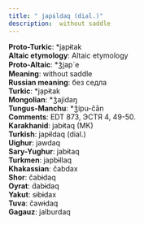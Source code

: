 ```yaml
---
title: " japɨldaq (dial.)"
description:  without saddle
---
```


<strong>Proto-Turkic</strong>:  *jạpɨtak<br>
<strong>Altaic etymology</strong>:  Altaic etymology<br>
<strong> Proto-Altaic</strong>:  *ǯi̯ap`e<br>
<strong>Meaning</strong>:  without saddle<br>
<strong>Russian meaning</strong>:  без седла<br>
<strong>Turkic</strong>:  *jạpɨtak<br>
<strong>Mongolian</strong>:  *ǯajidaŋ<br>
<strong>Tungus-Manchu</strong>:  *ǯipu-čān<br>
<strong>Comments</strong>:  EDT 873, ЭСТЯ 4, 49-50.<br>
<strong>Karakhanid</strong>:  jabɨtaq (MK)<br>
<strong>Turkish</strong>:  japɨldaq (dial.)<br>
<strong>Uighur</strong>:  jawdaq<br>
<strong>Sary-Yughur</strong>:  jabɨtaq<br>
<strong>Turkmen</strong>:  japbɨllaq<br>
<strong>Khakassian</strong>:  čabdax<br>
<strong>Shor</strong>:  čabɨdaq<br>
<strong>Oyrat</strong>:  d́abɨdaq<br>
<strong>Yakut</strong>:  sɨbɨdax<br>
<strong>Tuva</strong>:  čawɨdaq<br>
<strong>Gagauz</strong>:  jalburdaq<br>


